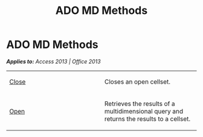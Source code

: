 ﻿---
title: ADO MD Methods
TOCTitle: ADO MD Methods
ms:assetid: 17fa36ab-3e0b-dcde-7d64-37921c322fb2
ms:mtpsurl: https://msdn.microsoft.com/en-us/library/JJ248929(v=office.15)
ms:contentKeyID: 48543456
ms.date: 09/18/2015
mtps_version: v=office.15
---

# ADO MD Methods


_**Applies to:** Access 2013 | Office 2013_

<table>
<colgroup>
<col style="width: 50%" />
<col style="width: 50%" />
</colgroup>
<tbody>
<tr class="odd">
<td><p><a href="close-method-ado-md.md">Close</a></p></td>
<td><p>Closes an open cellset.</p></td>
</tr>
<tr class="even">
<td><p><a href="open-method-ado-md.md">Open</a></p></td>
<td><p>Retrieves the results of a multidimensional query and returns the results to a cellset.</p></td>
</tr>
</tbody>
</table>

